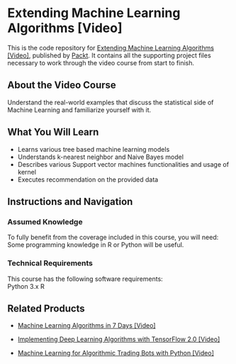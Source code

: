 # Extending Machine Learning Algorithms [Video]
This is the code repository for [Extending Machine Learning Algorithms [Video]](https://www.packtpub.com/big-data-and-business-intelligence/extending-machine-learning-algorithms-video?utm_source=github&utm_medium=repository&utm_campaign=9781788998994), published by [Packt](https://www.packtpub.com/?utm_source=github). It contains all the supporting project files necessary to work through the video course from start to finish.
## About the Video Course
Understand the real-world examples that discuss the statistical side of Machine Learning and familiarize yourself with it.

<H2>What You Will Learn</H2>
<DIV class=book-info-will-learn-text>
<UL>
<LI><SPAN id=what_you_will_learn_c class=sugar_field>Learns various tree based machine learning models</SPAN> 
<LI><SPAN id=what_you_will_learn_c class=sugar_field>Understands k-nearest neighbor and Naive Bayes model</SPAN> 
<LI><SPAN id=what_you_will_learn_c class=sugar_field>Describes various Support vector machines functionalities and usage of kernel</SPAN> 
<LI><SPAN id=what_you_will_learn_c class=sugar_field>Executes recommendation on the provided data</SPAN> </LI></UL></DIV>

## Instructions and Navigation
### Assumed Knowledge
To fully benefit from the coverage included in this course, you will need:<br/>
Some programming knowledge in R or Python will be useful.
### Technical Requirements
This course has the following software requirements:<br/>
Python 3.x
R

## Related Products
* [Machine Learning Algorithms in 7 Days [Video]](https://www.packtpub.com/big-data-and-business-intelligence/machine-learning-algorithms-7-days-video?utm_source=github&utm_medium=repository&utm_campaign=9781789800289)

* [Implementing Deep Learning Algorithms with TensorFlow 2.0 [Video]](https://www.packtpub.com/big-data-and-business-intelligence/implementing-deep-learning-algorithms-tensorflow-20-video?utm_source=github&utm_medium=repository&utm_campaign=9781789950496)

* [Machine Learning for Algorithmic Trading Bots with Python [Video]](https://www.packtpub.com/application-development/machine-learning-algorithmic-trading-bots-python-video?utm_source=github&utm_medium=repository&utm_campaign=9781789951165)

